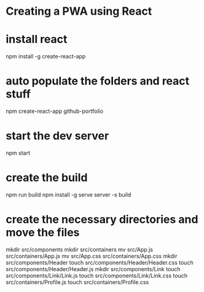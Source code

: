 # Creating a PWA using React

# install react
npm install -g create-react-app

# auto populate the folders and react stuff
npm create-react-app github-portfolio

# start the dev server
npm start

# create the build
npm run build
npm install -g serve
server -s build

# create the necessary directories and move the files
mkdir src/components
mkdir src/containers
mv src/App.js src/containers/App.js
mv src/App.css src/containers/App.css
mkdir src/components/Header
touch src/components/Header/Header.css
touch src/components/Header/Header.js
mkdir src/components/Link
touch src/components/Link/Link.js
touch src/components/Link/Link.css
touch src/containers/Profile.js
touch src/containers/Profile.css